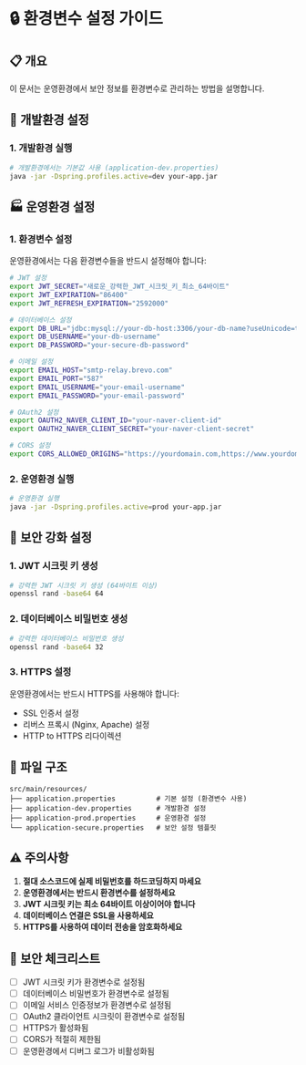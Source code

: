 # 🔒 환경변수 설정 가이드

## 📋 개요
이 문서는 운영환경에서 보안 정보를 환경변수로 관리하는 방법을 설명합니다.

## 🚀 개발환경 설정

### 1. 개발환경 실행
```bash
# 개발환경에서는 기본값 사용 (application-dev.properties)
java -jar -Dspring.profiles.active=dev your-app.jar
```

## 🏭 운영환경 설정

### 1. 환경변수 설정
운영환경에서는 다음 환경변수들을 반드시 설정해야 합니다:

```bash
# JWT 설정
export JWT_SECRET="새로운_강력한_JWT_시크릿_키_최소_64바이트"
export JWT_EXPIRATION="86400"
export JWT_REFRESH_EXPIRATION="2592000"

# 데이터베이스 설정
export DB_URL="jdbc:mysql://your-db-host:3306/your-db-name?useUnicode=true&characterEncoding=utf8&serverTimezone=Asia/Seoul&useSSL=true"
export DB_USERNAME="your-db-username"
export DB_PASSWORD="your-secure-db-password"

# 이메일 설정
export EMAIL_HOST="smtp-relay.brevo.com"
export EMAIL_PORT="587"
export EMAIL_USERNAME="your-email-username"
export EMAIL_PASSWORD="your-email-password"

# OAuth2 설정
export OAUTH2_NAVER_CLIENT_ID="your-naver-client-id"
export OAUTH2_NAVER_CLIENT_SECRET="your-naver-client-secret"

# CORS 설정
export CORS_ALLOWED_ORIGINS="https://yourdomain.com,https://www.yourdomain.com"
```

### 2. 운영환경 실행
```bash
# 운영환경 실행
java -jar -Dspring.profiles.active=prod your-app.jar
```

## 🔐 보안 강화 설정

### 1. JWT 시크릿 키 생성
```bash
# 강력한 JWT 시크릿 키 생성 (64바이트 이상)
openssl rand -base64 64
```

### 2. 데이터베이스 비밀번호 생성
```bash
# 강력한 데이터베이스 비밀번호 생성
openssl rand -base64 32
```

### 3. HTTPS 설정
운영환경에서는 반드시 HTTPS를 사용해야 합니다:
- SSL 인증서 설정
- 리버스 프록시 (Nginx, Apache) 설정
- HTTP to HTTPS 리다이렉션

## 📁 파일 구조
```
src/main/resources/
├── application.properties          # 기본 설정 (환경변수 사용)
├── application-dev.properties      # 개발환경 설정
├── application-prod.properties     # 운영환경 설정
└── application-secure.properties   # 보안 설정 템플릿
```

## ⚠️ 주의사항

1. **절대 소스코드에 실제 비밀번호를 하드코딩하지 마세요**
2. **운영환경에서는 반드시 환경변수를 설정하세요**
3. **JWT 시크릿 키는 최소 64바이트 이상이어야 합니다**
4. **데이터베이스 연결은 SSL을 사용하세요**
5. **HTTPS를 사용하여 데이터 전송을 암호화하세요**

## 🚨 보안 체크리스트

- [ ] JWT 시크릿 키가 환경변수로 설정됨
- [ ] 데이터베이스 비밀번호가 환경변수로 설정됨
- [ ] 이메일 서비스 인증정보가 환경변수로 설정됨
- [ ] OAuth2 클라이언트 시크릿이 환경변수로 설정됨
- [ ] HTTPS가 활성화됨
- [ ] CORS가 적절히 제한됨
- [ ] 운영환경에서 디버그 로그가 비활성화됨
